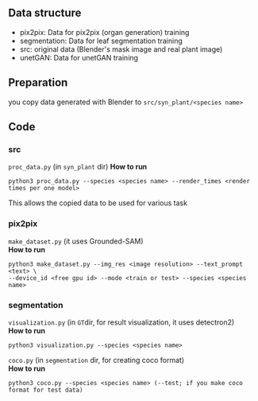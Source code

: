 ## Data structure
- pix2pix: Data for pix2pix (organ generation) training
- segmentation: Data for leaf segmentation training
- src: original data (Blender's mask image and real plant image)
- unetGAN: Data for unetGAN training

## Preparation
you copy data generated with Blender to ``src/syn_plant/<species name>``

## Code  
### src 
``proc_data.py`` (in ``syn_plant`` dir)
**How to run**
```
python3 proc_data.py --species <species name> --render_times <render times per one model>
```
This allows the copied data to be used for various task 

### pix2pix  
``make_dataset.py`` (it uses Grounded-SAM)  
**How to run**
```
python3 make_dataset.py --img_res <image resolution> --text_prompt <text> \
--device_id <free gpu id> --mode <train or test> --species <species name>
```

### segmentation  
``visualization.py`` (in ``GT``dir, for result visualization, it uses detectron2)  
**How to run**
```
python3 visualization.py --species <species name>
```
``coco.py`` (in ``segmentation`` dir, for creating coco format)  
**How to run**
```
python3 coco.py --species <species name> (--test; if you make coco format for test data)
```



